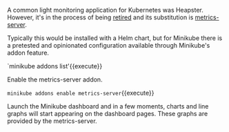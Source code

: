 A common light monitoring application for Kubernetes was Heapster. However, it's in the process of being [retired](https://github.com/kubernetes-retired/heapster/blob/master/docs/deprecation.md) and its substitution is [metrics-server](https://github.com/kubernetes-incubator/metrics-server).

Typically this would be installed with a Helm chart, but for Minikube there is a pretested and opinionated configuration available through Minikube's addon feature.

`minikube addons list'{{execute}}

Enable the metrics-server addon.

`minikube addons enable metrics-server`{{execute}}

Launch the Minikube dashboard and in a few moments, charts and line graphs will start appearing on the dashboard pages. These graphs are provided by the metrics-server.
